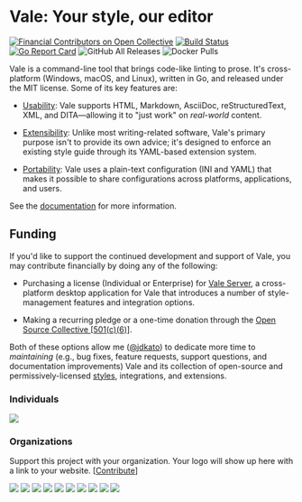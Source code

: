 # Vale: Your style, our editor

[![Financial Contributors on Open Collective](https://opencollective.com/vale/all/badge.svg?label=financial+contributors&style=flat-square)](https://opencollective.com/vale) [![Build Status](https://img.shields.io/travis/errata-ai/vale/master.svg?style=flat-square&amp;logo=travis)](https://travis-ci.org/errata-ai/vale) [![Go Report Card](https://goreportcard.com/badge/github.com/gojp/goreportcard?style=flat-square&logo=go&logoColor=white)](https://goreportcard.com/report/github.com/errata-ai/vale) ![GitHub All Releases](https://img.shields.io/github/downloads/errata-ai/vale/total?logo=GitHub&style=flat-square) ![Docker Pulls](https://img.shields.io/docker/pulls/jdkato/vale?color=lgreen&logo=docker&logoColor=white&style=flat-square)

Vale is a command-line tool that brings code-like linting to prose. It's cross-platform (Windows, macOS, and Linux), written in Go, and released under the MIT license. Some of its key features are:

* [Usability](https://docs.errata.ai/vale/scoping): Vale supports HTML, Markdown, AsciiDoc, reStructuredText, XML, and
  DITA&mdash;allowing it to "just work" on *real-world* content.

* [Extensibility](https://docs.errata.ai/vale/styles): Unlike most writing-related software, Vale's primary purpose isn't
  to provide its own advice; it's designed to enforce an existing style guide through its
  YAML-based extension system.

* [Portability](https://docs.errata.ai/vale/config): Vale uses a plain-text configuration (INI and YAML) that makes it
  possible to share configurations across platforms, applications, and users.

See the [documentation](https://docs.errata.ai/vale/about) for more information.

## Funding

If you'd like to support the continued development and support of Vale, you may contribute financially by doing any of the following:

- Purchasing a license (Individual or Enterprise) for [Vale Server](https://errata.ai/vale-server/), a cross-platform desktop application for Vale that introduces a number of style-management features and integration options.

- Making a recurring pledge or a one-time donation through the [Open Source Collective [501(c)(6)]](https://opencollective.com/vale).

Both of these options allow me ([@jdkato](https://github.com/jdkato)) to dedicate more time to *maintaining* (e.g., bug fixes, feature requests, support questions, and documentation improvements) Vale and its collection of open-source and permissively-licensed [styles](https://github.com/errata-ai/styles), integrations, and extensions.


### Individuals

<a href="https://opencollective.com/vale"><img src="https://opencollective.com/vale/individuals.svg?width=890"></a>

### Organizations

Support this project with your organization. Your logo will show up here with a link to your website. [[Contribute](https://opencollective.com/vale/contribute)]

<a href="https://opencollective.com/vale/organization/0/website"><img src="https://opencollective.com/vale/organization/0/avatar.svg"></a>
<a href="https://opencollective.com/vale/organization/1/website"><img src="https://opencollective.com/vale/organization/1/avatar.svg"></a>
<a href="https://opencollective.com/vale/organization/2/website"><img src="https://opencollective.com/vale/organization/2/avatar.svg"></a>
<a href="https://opencollective.com/vale/organization/3/website"><img src="https://opencollective.com/vale/organization/3/avatar.svg"></a>
<a href="https://opencollective.com/vale/organization/4/website"><img src="https://opencollective.com/vale/organization/4/avatar.svg"></a>
<a href="https://opencollective.com/vale/organization/5/website"><img src="https://opencollective.com/vale/organization/5/avatar.svg"></a>
<a href="https://opencollective.com/vale/organization/6/website"><img src="https://opencollective.com/vale/organization/6/avatar.svg"></a>
<a href="https://opencollective.com/vale/organization/7/website"><img src="https://opencollective.com/vale/organization/7/avatar.svg"></a>
<a href="https://opencollective.com/vale/organization/8/website"><img src="https://opencollective.com/vale/organization/8/avatar.svg"></a>
<a href="https://opencollective.com/vale/organization/9/website"><img src="https://opencollective.com/vale/organization/9/avatar.svg"></a>
